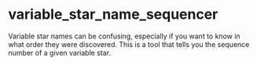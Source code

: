 # variable_star_name_sequencer
Variable star names can be confusing, especially if you want to know in what order they were discovered. This is a tool that tells you the sequence number of a given variable star.
